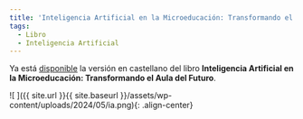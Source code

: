 ```yaml
---
title: 'Inteligencia Artificial en la Microeducación: Transformando el Aula del Futuro'
tags: 
  - Libro
  - Inteligencia Artificial
---
```

Ya está [disponible](https://ciberespiral.org/es/el-odite-presenta-el-libro-inteligencia-artificial-en-la-microeducacion-transformando-el-aula-del-futuro/) la versión en castellano del libro **Inteligencia Artificial en la Microeducación: Transformando el Aula del Futuro**. 


![ ]({{ site.url }}{{ site.baseurl }}/assets/wp-content/uploads/2024/05/ia.png){: .align-center}



